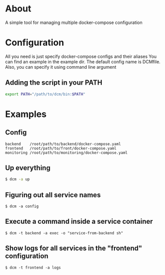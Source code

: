 # About

A simple tool for managing multiple docker-compose configuration

# Configuration

All you need is just specify docker-compose configs and their aliases 
You can find an example in the example dir. The default config name is DCMfile. Also, you can specify it using command line argument

## Adding the script in your PATH
```bash
export PATH="/path/to/dcm/bin:$PATH"
```

# Examples

## Config
```
backend    /root/path/to/backend/docker-compose.yaml
frontend   /root/path/to/front/docker-compose.yaml
monitoring /root/path/to/monitoring/docker-compose.yaml
```

## Up everything
```bash
$ dcm -a up
```

## Figuring out all service names
```
$ dcm -a config
```

## Execute a command inside a service container
```
$ dcm -t backend -a exec -o "service-from-backend sh"
```

## Show logs for all services in the "frontend" configuration
```
$ dcm -t frontend -a logs
```

